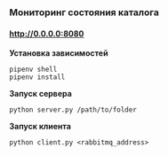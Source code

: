 ### Мониторинг состояния каталога
#### http://0.0.0.0:8080

**Установка зависимостей**
```
pipenv shell
pipenv install
```


**Запуск сервера**
```
python server.py /path/to/folder
```

**Запуск клиента**
```
python client.py <rabbitmq_address>
```